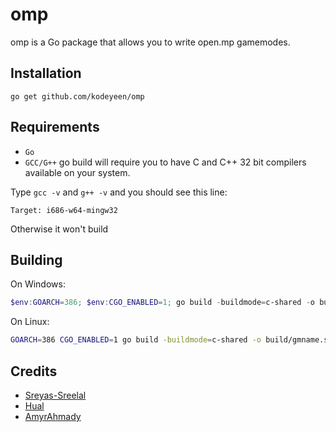 # omp
omp is a Go package that allows you to write open.mp gamemodes.

## Installation

```shell
go get github.com/kodeyeen/omp
```

## Requirements

- `Go`
- `GCC/G++` go build will require you to have C and C++ 32 bit compilers available on your system.

Type `gcc -v` and `g++ -v` and you should see this line:

```
Target: i686-w64-mingw32
```

Otherwise it won't build

## Building

On Windows:

```powershell
$env:GOARCH=386; $env:CGO_ENABLED=1; go build -buildmode=c-shared -o build/gmname.dll
```

On Linux:

```bash
GOARCH=386 CGO_ENABLED=1 go build -buildmode=c-shared -o build/gmname.so
```

## Credits

* [Sreyas-Sreelal](https://github.com/Sreyas-Sreelal)
* [Hual](https://github.com/Hual)
* [AmyrAhmady](https://github.com/AmyrAhmady)
